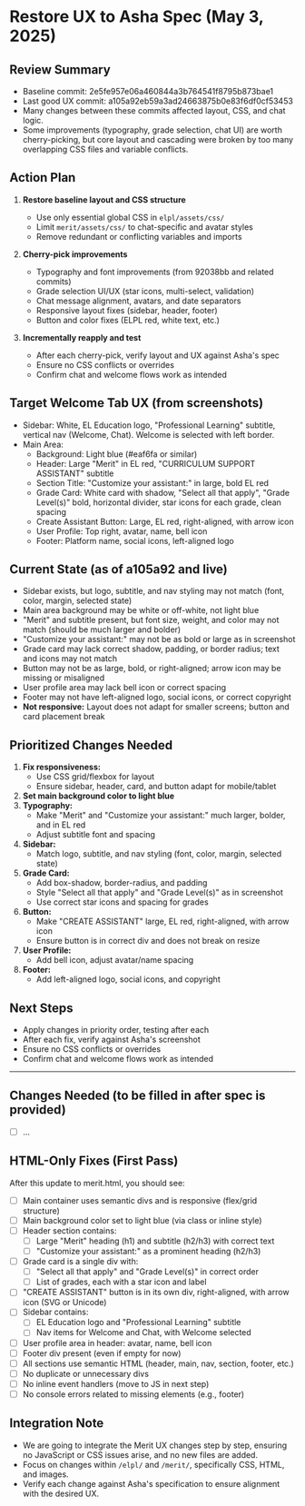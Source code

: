 # Restore UX to Asha Spec (May 3, 2025)

## Review Summary

- Baseline commit: 2e5fe957e06a460844a3b764541f8795b873bae1
- Last good UX commit: a105a92eb59a3ad24663875b0e83f6df0cf53453
- Many changes between these commits affected layout, CSS, and chat logic.
- Some improvements (typography, grade selection, chat UI) are worth cherry-picking, but core layout and cascading were broken by too many overlapping CSS files and variable conflicts.

## Action Plan

1. **Restore baseline layout and CSS structure**
   - Use only essential global CSS in `elpl/assets/css/`
   - Limit `merit/assets/css/` to chat-specific and avatar styles
   - Remove redundant or conflicting variables and imports

2. **Cherry-pick improvements**
   - Typography and font improvements (from 92038bb and related commits)
   - Grade selection UI/UX (star icons, multi-select, validation)
   - Chat message alignment, avatars, and date separators
   - Responsive layout fixes (sidebar, header, footer)
   - Button and color fixes (ELPL red, white text, etc.)

3. **Incrementally reapply and test**
   - After each cherry-pick, verify layout and UX against Asha's spec
   - Ensure no CSS conflicts or overrides
   - Confirm chat and welcome flows work as intended

## Target Welcome Tab UX (from screenshots)

- Sidebar: White, EL Education logo, "Professional Learning" subtitle, vertical nav (Welcome, Chat). Welcome is selected with left border.
- Main Area:
  - Background: Light blue (#eaf6fa or similar)
  - Header: Large "Merit" in EL red, "CURRICULUM SUPPORT ASSISTANT" subtitle
  - Section Title: "Customize your assistant:" in large, bold EL red
  - Grade Card: White card with shadow, "Select all that apply", "Grade Level(s)" bold, horizontal divider, star icons for each grade, clean spacing
  - Create Assistant Button: Large, EL red, right-aligned, with arrow icon
  - User Profile: Top right, avatar, name, bell icon
  - Footer: Platform name, social icons, left-aligned logo

## Current State (as of a105a92 and live)
- Sidebar exists, but logo, subtitle, and nav styling may not match (font, color, margin, selected state)
- Main area background may be white or off-white, not light blue
- "Merit" and subtitle present, but font size, weight, and color may not match (should be much larger and bolder)
- "Customize your assistant:" may not be as bold or large as in screenshot
- Grade card may lack correct shadow, padding, or border radius; text and icons may not match
- Button may not be as large, bold, or right-aligned; arrow icon may be missing or misaligned
- User profile area may lack bell icon or correct spacing
- Footer may not have left-aligned logo, social icons, or correct copyright
- **Not responsive:** Layout does not adapt for smaller screens; button and card placement break

## Prioritized Changes Needed

1. **Fix responsiveness:**
   - Use CSS grid/flexbox for layout
   - Ensure sidebar, header, card, and button adapt for mobile/tablet
2. **Set main background color to light blue**
3. **Typography:**
   - Make "Merit" and "Customize your assistant:" much larger, bolder, and in EL red
   - Adjust subtitle font and spacing
4. **Sidebar:**
   - Match logo, subtitle, and nav styling (font, color, margin, selected state)
5. **Grade Card:**
   - Add box-shadow, border-radius, and padding
   - Style "Select all that apply" and "Grade Level(s)" as in screenshot
   - Use correct star icons and spacing for grades
6. **Button:**
   - Make "CREATE ASSISTANT" large, EL red, right-aligned, with arrow icon
   - Ensure button is in correct div and does not break on resize
7. **User Profile:**
   - Add bell icon, adjust avatar/name spacing
8. **Footer:**
   - Add left-aligned logo, social icons, and copyright

## Next Steps
- Apply changes in priority order, testing after each
- After each fix, verify against Asha's screenshot
- Ensure no CSS conflicts or overrides
- Confirm chat and welcome flows work as intended

---

## Changes Needed (to be filled in after spec is provided)

- [ ] ... 

## HTML-Only Fixes (First Pass)

After this update to merit.html, you should see:

- [ ] Main container uses semantic divs and is responsive (flex/grid structure)
- [ ] Main background color set to light blue (via class or inline style)
- [ ] Header section contains:
    - [ ] Large "Merit" heading (h1) and subtitle (h2/h3) with correct text
    - [ ] "Customize your assistant:" as a prominent heading (h2/h3)
- [ ] Grade card is a single div with:
    - [ ] "Select all that apply" and "Grade Level(s)" in correct order
    - [ ] List of grades, each with a star icon and label
- [ ] "CREATE ASSISTANT" button is in its own div, right-aligned, with arrow icon (SVG or Unicode)
- [ ] Sidebar contains:
    - [ ] EL Education logo and "Professional Learning" subtitle
    - [ ] Nav items for Welcome and Chat, with Welcome selected
- [ ] User profile area in header: avatar, name, bell icon
- [ ] Footer div present (even if empty for now)
- [ ] All sections use semantic HTML (header, main, nav, section, footer, etc.)
- [ ] No duplicate or unnecessary divs
- [ ] No inline event handlers (move to JS in next step)
- [ ] No console errors related to missing elements (e.g., footer) 

## Integration Note

- We are going to integrate the Merit UX changes step by step, ensuring no JavaScript or CSS issues arise, and no new files are added.
- Focus on changes within `/elpl/` and `/merit/`, specifically CSS, HTML, and images.
- Verify each change against Asha's specification to ensure alignment with the desired UX. 